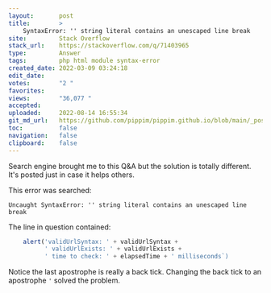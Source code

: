 ```yaml
---
layout:       post
title:        >
    SyntaxError: '' string literal contains an unescaped line break
site:         Stack Overflow
stack_url:    https://stackoverflow.com/q/71403965
type:         Answer
tags:         php html module syntax-error
created_date: 2022-03-09 03:24:18
edit_date:    
votes:        "2 "
favorites:    
views:        "36,077 "
accepted:     
uploaded:     2022-08-14 16:55:34
git_md_url:   https://github.com/pippim/pippim.github.io/blob/main/_posts/2022/2022-03-09-SyntaxError_-__-string-literal-contains-an-unescaped-line-break.md
toc:          false
navigation:   false
clipboard:    false
---
```


Search engine brought me to this Q&A but the solution is totally different. It's posted just in case it helps others.

This error was searched:

``` terminal
Uncaught SyntaxError: '' string literal contains an unescaped line break
```

The line in question contained:

``` javascript
    alert('validUrlSyntax: ' + validUrlSyntax +
          ' validUrlExists: ' + validUrlExists +
          ' time to check: ' + elapsedTime + ' milliseconds`)
```

Notice the last apostrophe is really a back tick. Changing the back tick to an apostrophe `'` solved the problem.

